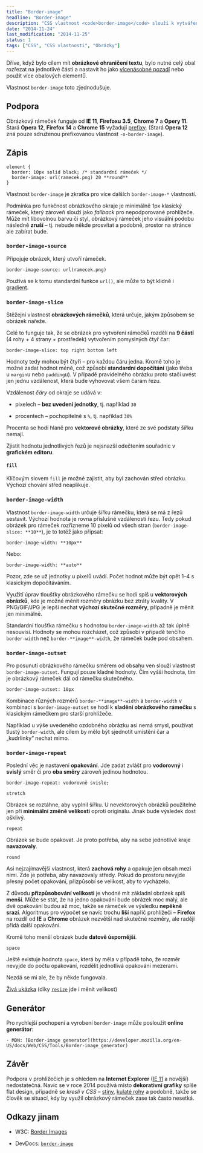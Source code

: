 ```yaml
---
title: "Border-image"
headline: "Border-image"
description: "CSS vlastnost <code>border-image</code> slouží k vytváření obrázkových rámečků."
date: "2014-11-24"
last_modification: "2014-11-25"
status: 1
tags: ["CSS", "CSS vlastnosti", "Obrázky"]
---
```


Dříve, když bylo cílem mít **obrázkové ohraničení textu**, bylo nutné celý obal rozřezat na jednotlivé části a nastavit ho jako [vícenásobné pozadí](/vice-obrazku) nebo použít více obalových elementů.

Vlastnost `border-image` toto zjednodušuje.

## Podpora

Obrázkový rámeček funguje od **IE 11**, **Firefoxu 3.5**, **Chrome 7** a **Opery 11**. Stará **Opera 12**, **Firefox 14** a **Chrome 15** vyžadují [prefixy](/css-prefixy). (Stará **Opera 12** zná pouze sdruženou prefixovanou vlastnost `-o-border-image`).

## Zápis

```
element {
  border: 10px solid black; /* standardní rámeček */
  border-image: url(ramecek.png) 20 **round**
}
```

Vlastnost `border-image` je zkratka pro více dalších `border-image-*` vlastností.

Podmínka pro funkčnost obrázkového okraje je minimálně 1px klasický rámeček, který zároveň slouží jako *fallback* pro nepodporované prohlížeče. Může mít libovolnou barvu či styl, obrázkový rámeček jeho visuální podobu následně **zruší** – tj. nebude někde prosvítat a podobně, prostor na stránce ale zabírat bude.

### `border-image-source`

Připojuje obrázek, který utvoří rámeček.

```
border-image-source: url(ramecek.png)
```

Používá se k tomu standardní funkce `url()`, ale může to být klidně i [gradient](/gradient).

### `border-image-slice`

Stěžejní vlastnost **obrázkových rámečků**, která určuje, jakým způsobem se obrázek nařeže.

Celé to funguje tak, že se obrázek pro vytvoření rámečků rozdělí na **9 částí** (4 rohy + 4 strany + prostředek) vytvořením pomyslných čtyř čar:

```
border-image-slice: top right bottom left
```

Hodnoty tedy mohou být čtyři – pro každou čáru jedna. Kromě toho je možné zadat hodnot méně, což způsobí **standardní dopočítání** (jako třeba u `margin`u nebo `padding`u). V případě pravidelného obrázku proto stačí uvést jen jednu vzdálenost, která bude vyhovovat všem čarám řezu.

Vzdálenost *čáry* od okraje se udává v:

  - pixelech – **bez uvedení jednotky**, tj. například `30`

  - procentech – pochopitelně s `%`, tj. například `30%`

Procenta se hodí hlaně pro **vektorové obrázky**, které ze své podstaty šířku nemají.

Zjistit hodnotu jednotlivých řezů je nejsnazší odečtením souřadnic v **grafickém editoru**.

#### `fill`

Klíčovým slovem `fill` je možné zajistit, aby byl zachován střed obrázku. Výchozí chování střed neaplikuje.

### `border-image-width`

Vlastnost `border-image-width` určuje šířku rámečku, která se má z řezů sestavit. Výchozí hodnota je rovna příslušné vzdálenosti řezu. Tedy pokud obrázek pro rámeček rozřízneme 10 pixelů od všech stran (`border-image-slice: **10**`), je to totéž jako připsat:

```
border-image-width: **10px**
```

Nebo:

```
border-image-width: **auto**
```

Pozor, zde se už jednotky u pixelů uvádí. Počet hodnot může být opět 1–4 s klasickým dopočítáváním.

Využití úprav tloušťky obrázkového rámečku se hodí spíš u **vektorových obrázků**, kde je možné měnit rozměry obrázku bez ztráty kvality. V PNG/GIF/JPG je lepší nechat **výchozí skutečné rozměry**, případně je měnit jen minimálně.

Standardní tloušťka rámečku s hodnotou `border-image-width` až tak úplně nesouvisí. Hodnoty se mohou rozcházet, což způsobí v případě tenčího `border-width` než `border-**image**-width`, že rámeček bude pod obsahem.

### `border-image-outset`

Pro posunutí obrázkového rámečku směrem od obsahu ven slouží vlastnost `border-image-outset`. Fungují pouze kladné hodnoty. Čím vyšší hodnota, tím je obrázkový rámeček dál od rámečku skutečného.

```
border-image-outset: 10px
```

Kombinace různých rozměrů `border-**image**-width` a `border-width` v kombinaci s `border-image-outset` se hodí k **sladění obrázkového rámečku** s klasickým rámečkem pro starší prohlížeče.

Například u výše uvedeného ozdobného obrázku asi nemá smysl, používat tlustý `border-width`, ale cílem by mělo být sjednotit umístění čar a „kudrlinky“ nechat mimo.

### `border-image-repeat`

Poslední věc je nastavení **opakování**. Jde zadat zvlášť pro **vodorovný** i **svislý** směr či pro **oba směry** zároveň jedinou hodnotou.

```
border-image-repeat: vodorovně svisle;
```

`stretch`

  Obrázek se roztáhne, aby vyplnil šířku. U nevektorových obrázků použitelné jen při **minimální změně velikosti** oproti originálu. Jinak bude výsledek dost ošklivý.

`repeat`

  Obrázek se bude opakovat. Je proto potřeba, aby na sebe jednotlivé kraje **navazovaly**.

`round`

  Asi nejzajímavější vlastnost, která **zachová rohy** a opakuje jen obsah mezi nimi. Zde je potřeba, aby navazovaly středy. Pokud do prostoru nevyjde přesný počet opakování, přizpůsobí se velikost, aby to vycházelo.

  Z důvodu **přizpůsobování velikosti** je vhodné mít základní obrázek spíš **menší**. Může se stát, že na jedno opakování bude obrázek moc malý, ale dvě opakování budou až moc, takže se rámeček ve výsledku **nepěkně srazí**. Algoritmus pro výpočet se navíc trochu **liší** napříč prohlížeči – **Firefox** na rozdíl od **IE** a **Chrome** obrázek nezvětší nad skutečné rozměry, ale raději přidá další opakování.

  Kromě toho menší obrázek bude **datově úspornější**.

`space`

  Ještě existuje hodnota `space`, která by měla v případě toho, že rozměr nevyjde do počtu opakování, rozdělit jednotlivá opakování mezerami.

  Nezdá se mi ale, že by někde fungovala.

[Živá ukázka](http://kod.djpw.cz/waib) (díky [`resize`](/resize) jde i měnit velikost)

## Generátor

Pro rychlejší pochopení a vyrobení `border-image` může posloužit **online generátor**:

    - MDN: [Border-image generator](https://developer.mozilla.org/en-US/docs/Web/CSS/Tools/Border-image_generator)

## Závěr

Podpora v prohlížečích je s ohledem na **Internet Explorer** ([IE 11](/ie11) a novější) nedostatečná. Navíc se v roce 2014 používá místo **dekorativní grafiky** spíše flat design, případně se *kreslí v CSS* – [stíny](/box-shadow), [kulaté rohy](/border-radius) a podobně, takže se člověk se situací, kdy by využil obrázkový rámeček zase tak často nesetká.

## Odkazy jinam

  - W3C: [Border Images](http://dev.w3.org/csswg/css-backgrounds/#border-images)

  - DevDocs: [`border-image`](http://devdocs.io/css/border-image)